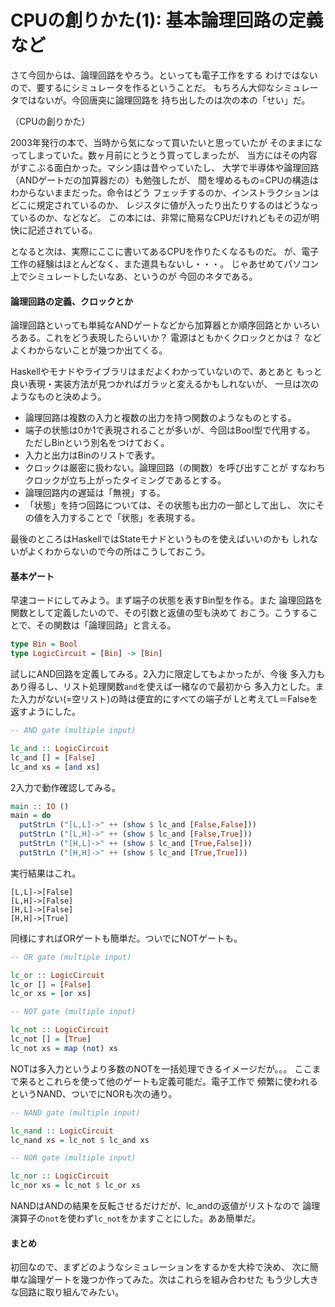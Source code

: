 # CPUの創りかた(1): 基本論理回路の定義など

さて今回からは、論理回路をやろう。といっても電子工作をする
わけではないので、要するにシミュレータを作るということだ。
もちろん大仰なシミュレータではないが。今回唐突に論理回路を
持ち出したのは次の本の「せい」だ。

（CPUの創りかた）

2003年発行の本で、当時から気になって買いたいと思っていたが
そのままになってしまっていた。数ヶ月前にとうとう買ってしまったが、
当方にはその内容がすこぶる面白かった。マシン語は昔やっていたし、
大学で半導体や論理回路（ANDゲートだの加算器だの）も勉強したが、
間を埋めるもの=CPUの構造はわからないままだった。命令はどう
フェッチするのか、インストラクションはどこに規定されているのか、
レジスタに値が入ったり出たりするのはどうなっているのか、などなど。
この本には、非常に簡易なCPUだけれどもその辺が明快に記述されている。

となると次は、実際にここに書いてあるCPUを作りたくなるものだ。
が、電子工作の経験はほとんどなく、また道具もないし・・・。
じゃあせめてパソコン上でシミュレートしたいなあ、というのが
今回のネタである。

#### 論理回路の定義、クロックとか

論理回路といっても単純なANDゲートなどから加算器とか順序回路とか
いろいろある。これをどう表現したらいいか？
電源はともかくクロックとかは？
などよくわからないことが幾つか出てくる。

Haskellやモナドやライブラリはまだよくわかっていないので、あとあと
もっと良い表現・実装方法が見つかればガラッと変えるかもしれないが、
一旦は次のようなものと決めよう。

* 論理回路は複数の入力と複数の出力を持つ関数のようなものとする。
* 端子の状態は0か1で表現されることが多いが、今回はBool型で代用する。
  ただしBinという別名をつけておく。
* 入力と出力はBinのリストで表す。
* クロックは厳密に扱わない。論理回路（の関数）を呼び出すことが
  すなわちクロックが立ち上がったタイミングであるとする。
* 論理回路内の遅延は「無視」する。
* 「状態」を持つ回路については、その状態も出力の一部として出し、
  次にその値を入力することで「状態」を表現する。

最後のところはHaskellではStateモナドというものを使えばいいのかも
しれないがよくわからないので今の所はこうしておこう。

#### 基本ゲート

早速コードにしてみよう。まず端子の状態を表すBin型を作る。また
論理回路を関数として定義したいので、その引数と返値の型も決めて
おこう。こうすることで、その関数は「論理回路」と言える。

```haskell
type Bin = Bool
type LogicCircuit = [Bin] -> [Bin]
```

試しにAND回路を定義してみる。2入力に限定してもよかったが、今後
多入力もあり得るし、リスト処理関数`and`を使えば一緒なので最初から
多入力とした。また入力がない(=空リスト)の時は便宜的にすべての端子が
Lと考えてL＝Falseを返すようにした。

```haskell
-- AND gate (multiple input)

lc_and :: LogicCircuit
lc_and [] = [False]
lc_and xs = [and xs]
```

2入力で動作確認してみる。

```haskell
main :: IO ()
main = do
  putStrLn ("[L,L]->" ++ (show $ lc_and [False,False]))
  putStrLn ("[L,H]->" ++ (show $ lc_and [False,True]))
  putStrLn ("[H,L]->" ++ (show $ lc_and [True,False]))
  putStrLn ("[H,H]->" ++ (show $ lc_and [True,True]))
```

実行結果はこれ。

```
[L,L]->[False]
[L,H]->[False]
[H,L]->[False]
[H,H]->[True]
```

同様にすればORゲートも簡単だ。ついでにNOTゲートも。

```haskell
-- OR gate (multiple input)

lc_or :: LogicCircuit
lc_or [] = [False]
lc_or xs = [or xs]

-- NOT gate (multiple input)

lc_not :: LogicCircuit
lc_not [] = [True]
lc_not xs = map (not) xs
```

NOTは多入力というより多数のNOTを一括処理できるイメージだが。。。
ここまで来るとこれらを使って他のゲートも定義可能だ。電子工作で
頻繁に使われるというNAND、ついでにNORも次の通り。

```haskell
-- NAND gate (multiple input)

lc_nand :: LogicCircuit
lc_nand xs = lc_not $ lc_and xs

-- NOR gate (multiple input)

lc_nor :: LogicCircuit
lc_nor xs = lc_not $ lc_or xs
```

NANDはANDの結果を反転させるだけだが、lc_andの返値がリストなので
論理演算子の`not`を使わず`lc_not`をかますことにした。ああ簡単だ。

#### まとめ

初回なので、まずどのようなシミュレーションをするかを大枠で決め、
次に簡単な論理ゲートを幾つか作ってみた。次はこれらを組み合わせた
もう少し大きな回路に取り組んでみたい。

